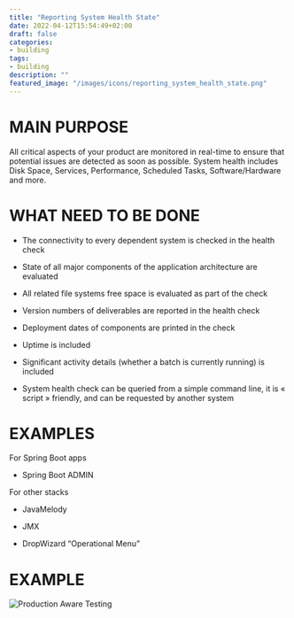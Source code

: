 ```yaml
---
title: "Reporting System Health State"
date: 2022-04-12T15:54:49+02:00
draft: false
categories:
- building
tags:
- building
description: ""
featured_image: "/images/icons/reporting_system_health_state.png"
---
```


# MAIN PURPOSE

All critical aspects of your product are monitored in real-time to ensure that potential issues are detected as soon as possible. System health includes Disk Space, Services, Performance, Scheduled Tasks, Software/Hardware and more.



# WHAT NEED TO BE DONE

* The connectivity to every dependent system is checked in the health check

* State of all major components of the application architecture are evaluated

* All related file systems free space is evaluated as part of the check

* Version numbers of deliverables are reported in the health check

* Deployment dates of components are printed in the check

* Uptime is included

* Significant activity details (whether a batch is currently running) is included

* System health check can be queried from a simple command line, it is « script » friendly, and can be requested by another system


# EXAMPLES

For Spring Boot apps
* Spring Boot ADMIN

For other stacks

* JavaMelody

* JMX

* DropWizard “Operational Menu”



# EXAMPLE  

![Production Aware Testing](/images/building/reporting_system_health_state.png)
